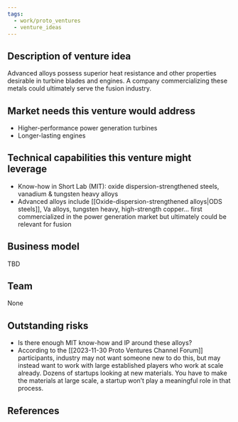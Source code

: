 ```yaml
---
tags:
  - work/proto_ventures
  - venture_ideas
---
```

## Description of venture idea
Advanced alloys possess superior heat resistance and other properties desirable in turbine blades and engines. A company commercializing these metals could ultimately serve the fusion industry.

## Market needs this venture would address
- Higher-performance power generation turbines
- Longer-lasting engines

## Technical capabilities this venture might leverage
- Know-how in Short Lab (MIT): oxide dispersion-strengthened steels, vanadium & tungsten heavy alloys
- Advanced alloys include [[Oxide-dispersion-strengthened alloys|ODS steels]], Va alloys, tungsten heavy, high-strength copper... first commercialized in the power generation market but ultimately could be relevant for fusion

## Business model
TBD

## Team
None

## Outstanding risks
- Is there enough MIT know-how and IP around these alloys?
- According to the [[2023-11-30 Proto Ventures Channel Forum]] participants, industry may not want someone new to do this, but may instead want to work with large established players who work at scale already. Dozens of startups looking at new materials. You have to make the materials at large scale, a startup won’t play a meaningful role in that process.

## References

